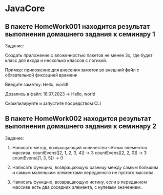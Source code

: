# JavaCore

## В пакете HomeWork001 находится результат выполнения домашнего задания к семинару 1

Задание: 

Создать приложение с вложенностью пакетов не менее 3х, где будет класс для входа и несколько классов с логикой. 

Пример: приложение для внесения заметок во внешний файл с обязательной фиксацией времени

Введите заметку: Hello, world!

Дозапись в файл: 16.07.2023 -> Hello, world

Скомпилируйте и запустите посредством CLI

## В пакете HomeWork002 находится результат выполнения домашнего задания к семинару 2

Задание:

1. Написать метод, возвращающий количество чётных элементов массива. countEvens([2, 1, 2, 3, 4]) → 3 countEvens([2, 2, 0]) → 3 countEvens([1, 3, 5]) → 0

2. Написать функцию, возвращающую разницу между самым большим и самым маленьким элементами переданного не пустого массива.

3. Написать функцию, возвращающую истину, если в переданном массиве есть два соседних элемента, с нулевым значением.